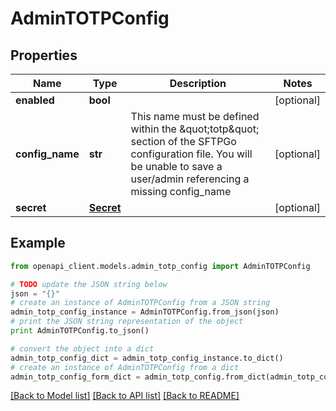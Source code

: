 # AdminTOTPConfig


## Properties
Name | Type | Description | Notes
------------ | ------------- | ------------- | -------------
**enabled** | **bool** |  | [optional]
**config_name** | **str** | This name must be defined within the \&quot;totp\&quot; section of the SFTPGo configuration file. You will be unable to save a user/admin referencing a missing config_name | [optional]
**secret** | [**Secret**](Secret.md) |  | [optional]

## Example

```python
from openapi_client.models.admin_totp_config import AdminTOTPConfig

# TODO update the JSON string below
json = "{}"
# create an instance of AdminTOTPConfig from a JSON string
admin_totp_config_instance = AdminTOTPConfig.from_json(json)
# print the JSON string representation of the object
print AdminTOTPConfig.to_json()

# convert the object into a dict
admin_totp_config_dict = admin_totp_config_instance.to_dict()
# create an instance of AdminTOTPConfig from a dict
admin_totp_config_form_dict = admin_totp_config.from_dict(admin_totp_config_dict)
```
[[Back to Model list]](../README.md#documentation-for-models) [[Back to API list]](../README.md#documentation-for-api-endpoints) [[Back to README]](../README.md)
